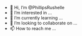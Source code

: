 - 👋 Hi, I’m @PhillipsRushelle
- 👀 I’m interested in ...
- 🌱 I’m currently learning ...
- 💞️ I’m looking to collaborate on ...
- 📫 How to reach me ...

<!---
PhillipsRushelle/PhillipsRushelle is a ✨ special ✨ repository because its `README.md` (this file) appears on your GitHub profile.
You can click the Preview link to take a look at your changes.
--->
